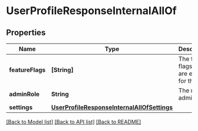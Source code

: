 # UserProfileResponseInternalAllOf

## Properties
Name | Type | Description | Notes
------------ | ------------- | ------------- | -------------
**featureFlags** | **[String]** | The feature flags that are enabled for this app | [optional] 
**adminRole** | **String** | The new admin_role | [optional] 
**settings** | [**UserProfileResponseInternalAllOfSettings**](UserProfileResponseInternalAllOfSettings.md) |  | [optional] 

[[Back to Model list]](../README.md#documentation-for-models) [[Back to API list]](../README.md#documentation-for-api-endpoints) [[Back to README]](../README.md)


